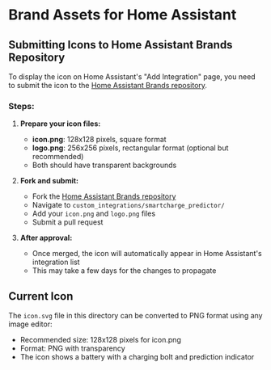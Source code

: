 # Brand Assets for Home Assistant

## Submitting Icons to Home Assistant Brands Repository

To display the icon on Home Assistant's "Add Integration" page, you need to submit the icon to the [Home Assistant Brands repository](https://github.com/home-assistant/brands).

### Steps:

1. **Prepare your icon files:**
   - **icon.png**: 128x128 pixels, square format
   - **logo.png**: 256x256 pixels, rectangular format (optional but recommended)
   - Both should have transparent backgrounds

2. **Fork and submit:**
   - Fork the [Home Assistant Brands repository](https://github.com/home-assistant/brands)
   - Navigate to `custom_integrations/smartcharge_predictor/`
   - Add your `icon.png` and `logo.png` files
   - Submit a pull request

3. **After approval:**
   - Once merged, the icon will automatically appear in Home Assistant's integration list
   - This may take a few days for the changes to propagate

## Current Icon

The `icon.svg` file in this directory can be converted to PNG format using any image editor:
- Recommended size: 128x128 pixels for icon.png
- Format: PNG with transparency
- The icon shows a battery with a charging bolt and prediction indicator

